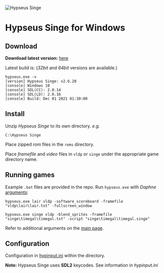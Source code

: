 ![Hypseus Singe](https://raw.githubusercontent.com/DirtBagXon/hypseus-singe/master/screenshots/hypseus-minilogo.png)

# Hypseus Singe for Windows

## Download

**Download latest version:** [here](https://github.com/DirtBagXon/hypseus-singe/releases)

Latest build is: (_32bit_ and _64bit_ versions are available.)

    hypseus.exe -v
    [version] Hypseus Singe: v2.6.20
    [console] Windows 10
    [console] SDL(CC): 2.0.14
    [console] SDL(LD): 2.0.16
    [console] Build: Dec 01 2021 01:30:00


## Install

Unzip *Hypseus Singe* to its own directory. *e.g.*

    C:\Hypseus Singe

Place zipped *rom* files in the `roms` directory.

Place *framefile* and *video* files in `vldp` or `singe` under the appropriate game directory name.

## Running games

Example `.bat` files are provided in the repo. Run `hypseus.exe` with *Daphne* [arguments](http://www.daphne-emu.com/mediawiki/index.php/CmdLine):

    hypseus.exe lair vldp -software_scoreboard -framefile "vldp\lair\lair.txt" -fullscreen_window

    hypseus.exe singe vldp -blend_sprites -framefile "singe\timegal\timegal.txt" -script "singe\timegal\timegal.singe"

Refer to additional arguments on the [main page](https://github.com/DirtBagXon/hypseus-singe#extended-arguments-and-keys).

## Configuration

Configuration in [hypinput.ini](https://github.com/DirtBagXon/hypseus-singe/blob/master/doc/hypinput.ini) within the directory.

**Note:** Hypseus Singe uses **SDL2** keycodes. See information in *hypinput.ini*

